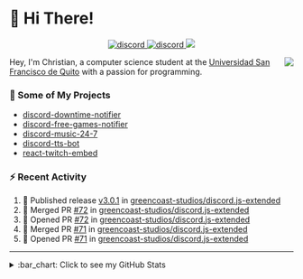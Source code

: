 # :wave: Hi There!

<p align="center">
  <a href="https://discord.gg/mhj3Zsv">
    <img alt="discord" src="https://img.shields.io/discord/730998659008823296.svg?label=&logo=discord&logoColor=ffffff&color=7389D8&labelColor=6A7EC2"/>
  </a>
  <a href="https://twitter.com/moonstar_x99">
    <img alt="discord" src="https://img.shields.io/twitter/follow/moonstar_x99?label=Follow%20Me%21&style=social"/>
  </a>
  <a href="https://badges.pufler.dev">
    <img src="https://badges.pufler.dev/visits/moonstar-x/moonstar-x?style=flat&logo=github">
  </a>
</p>

<img align="right" src="https://media.tenor.com/images/cb8fb20986aac7eef75c8ce6bc3997c0/tenor.gif" />

Hey, I'm Christian, a computer science student at the [Universidad San Francisco de Quito](http://www.usfq.edu.ec/Paginas/Inicio.aspx) with a passion for programming.

### :rocket: Some of My Projects

* [discord-downtime-notifier](https://github.com/moonstar-x/discord-downtime-notifier)
* [discord-free-games-notifier](https://github.com/moonstar-x/discord-free-games-notifier)
* [discord-music-24-7](https://github.com/moonstar-x/discord-music-24-7)
* [discord-tts-bot](https://github.com/moonstar-x/discord-tts-bot)
* [react-twitch-embed](https://github.com/moonstar-x/react-twitch-embed)

### :zap: Recent Activity

<!--START_SECTION:activity-->
1. 🚀 Published release [v3.0.1](https://github.com/greencoast-studios/discord.js-extended/releases/tag/v3.0.1) in [greencoast-studios/discord.js-extended](https://github.com/greencoast-studios/discord.js-extended)
2. 🎉 Merged PR [#72](https://github.com/greencoast-studios/discord.js-extended/pull/72) in [greencoast-studios/discord.js-extended](https://github.com/greencoast-studios/discord.js-extended)
3. 💪 Opened PR [#72](https://github.com/greencoast-studios/discord.js-extended/pull/72) in [greencoast-studios/discord.js-extended](https://github.com/greencoast-studios/discord.js-extended)
4. 🎉 Merged PR [#71](https://github.com/greencoast-studios/discord.js-extended/pull/71) in [greencoast-studios/discord.js-extended](https://github.com/greencoast-studios/discord.js-extended)
5. 💪 Opened PR [#71](https://github.com/greencoast-studios/discord.js-extended/pull/71) in [greencoast-studios/discord.js-extended](https://github.com/greencoast-studios/discord.js-extended)
<!--END_SECTION:activity-->

---

<details>
  <summary>
    :bar_chart: Click to see my GitHub Stats
  </summary>
  <p align="center">
    <br>
    <img alt="GitHub Stats" src="https://github-readme-stats.vercel.app/api?username=moonstar-x&count_private=true&show_icons=true&theme=dracula" />
    <br>
    <img alt="GitHub Top Languages" src="https://github-readme-stats.vercel.app/api/top-langs/?username=moonstar-x&layout=compact&theme=dracula" />
  </p>
</details>
